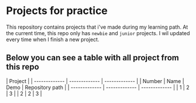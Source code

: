# Projects for practice
This repository contains projects that i've made during my learning path.
At the current time, this repo only has `newbie` and `junior` projects.
I wil updated every time when I finish a new project.


## Below you can see a table with all project from this repo

| Project |
| ------------- | ------------- | -------------  |
| Number | Name  | Demo | Repository path |
| ------------- | ------------- | -------------  |
| 1 | 2 | 3 |
| 2 | 2 | 3 |
